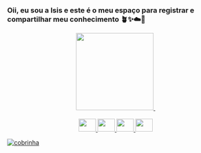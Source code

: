 ### Oii, eu sou a Isis e este é o meu espaço para registrar e compartilhar meu conhecimento 🪴✨☁️🍄

<!--
**isisnakashima/isisnakashima** is a ✨ _special_ ✨ repository because its `README.md` (this file) appears on your GitHub profile.

Here are some ideas to get you started:

- 🔭 I’m currently working on ...
- 🌱 I’m currently learning ...
- 👯 I’m looking to collaborate on ...
- 🤔 I’m looking for help with ...
- 💬 Ask me about ...
- 📫 How to reach me: ...
- 😄 Pronouns: ...
- ⚡ Fun fact: ...
-->
<div align="center">
  <a href="https://github.com/isisnakashima">
  <img height="180em" src="https://github-readme-stats.vercel.app/api/top-langs/?username=isisnakashima&layout=compact&langs_count=7&theme=dracula"/>
  <img heigth="180em" (https://github-readme-stats.vercel.app/api/top-langs/?username=isisnakashima&layout=compact)](https://github.com/isisnakashima/github-readme-stats)/>
</div>
  <div align="center">
</div>

<br>

<div align="center">
  <img aling="center" height="30" width="40" src="https://cdn.jsdelivr.net/gh/devicons/devicon/icons/python/python-original.svg"/>
  <img aling="center" height="30" width="40" src="https://cdn.jsdelivr.net/gh/devicons/devicon/icons/html5/html5-original.svg"/>
  <img aling="center" height="30" width="40" src="https://cdn.jsdelivr.net/gh/devicons/devicon/icons/css3/css3-original.svg" />
  <img aling="center" height="30" width="40" src="https://cdn.jsdelivr.net/gh/devicons/devicon/icons/javascript/javascript-original.svg" />
</div>
<p>
  <img src="https://github.com/isisnakashima/isisnakashima/raw/output/github-contribution-grid-snake.svg" alt="cobrinha">
</p>
